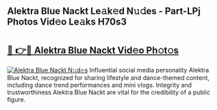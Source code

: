 ## Alektra Blue Nackt Le𝚊k𝚎d N𝚞𝚍es - Part-LPj Photos Vid𝚎o Le𝚊ks H70s3

# <h2><a href="http://fb0beq.evod.top/?m=Alektra+Blue+Nackt">🔗 👉🔴 Alektra Blue Nackt Vid𝚎o Ph𝚘t𝚘s</a></h2>

[![Alektra Blue Nackt N𝚞d𝚎s](https://i.imgur.com/8V9OHl7.gif)](http://fb0beq.evod.top/?m=Alektra+Blue+Nackt)
Influential social media personality Alektra Blue Nackt, recognized for sharing lifestyle and dance-themed content, including dance trend performances and mini vlogs. Integrity and trustworthiness Alektra Blue Nackt are vital for the credibility of a public figure. 
